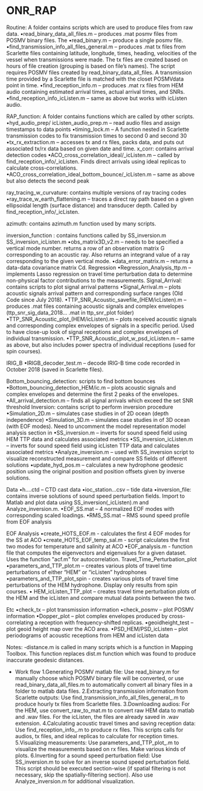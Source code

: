 # ONR_RAP

Routine: A folder contains scripts which are used to produce files from raw data.
•read_binary_data_all_files.m – produces .mat posmv files from POSMV binary files. The 
•read_binary.m – produce a single posmv file. 
•find_transmission_info_all_files_general.m – produces .mat tx files from Scarlette files containing latitude, longitude, times, heading, velocities of the vessel when transmissions were made. The tx files are created based on hours of file creation (grouping is based on file’s names). The script requires POSMV files created by read_binary_data_all_files. A transmission time provided by a Scarlette file is matched with the closet POSMVdata point in time. 
•find_reception_info.m – produces .mat rx files from HEM audio containing estimated arrival times, actual arrival times, and SNRs. 
•find_reception_info_icListen.m – same as above but works with icListen audio.
	
RAP_function: A folder contains functions which are called by other scripts.
•hyd_audio_prep/ icListen_audio_prep.m – read audio files and assign timestamps to data points
•timing_lock.m – A function nested in Scarlette transmission codes to fix transmission times to second 0 and second 30
•tx_rx_extraction.m – accesses tx and rx files, packs data, and puts out associated tx/rx data based on given date and time.
x_corr: contains arrival detection codes
•ACO_cross_correlation_ideal/_icListen.m – called by find_reception_info/_icListen. Finds direct arrivals using ideal replicas to calculate cross-correlations.
•ACO_cross_correlation_ideal_bottom_bounce/_icListen.m – same as above but also detects the second peak 

ray_tracing_w_curvature: contains multiple versions of ray tracing codes
•ray_trace_w_earth_flattening.m – traces a direct ray path based on a given ellipsoidal length (surface distance) and transducer depth. Called by find_reception_info/_icListen.

azimuth: contains azimuth.m function used by many scripts.

inversion_function : contains functions called by SS_inversion.m SS_inversion_icListen.m
•obs_matrix3D_v2.m – needs to be specified a vertical mode number. returns a row of an observation matrix G corresponding to an acoustic ray. Also returns an integrand value of a ray corresponding to the given vertical mode. 
•data_error_matrix.m – returns a data-data covariance matrix Cd. 
Regression
•Regression_Analysis_ttp.m – implements Lasso regression on travel time perturbation data to determine non-physical factor contributions to the measurements.
Signal_Arrival: contains scripts to plot signal arrival patterns
•Signal_Arrival.m – plots acoustic signals arrival pattern and corresponding surface ranges (Old Code since July 2018).
•TTP_SNR_Acoustic_savefile_(HEM/icListen).m – produces .mat files containing acoustic signals and complex envelopes (ttp_snr_sig_data_2018... .mat in ttp_snr_plot folder)
•TTP_SNR_Acoustic_plot_(HEM/icListen).m – plots received acoustic signals and corresponding complex envelopes of signals in a specific period. Used to have close-up look of signal receptions and complex envelopes of individual transmission.
•TTP_SNR_Acoustic_plot_w_psd_icListen.m – same as above, but also includes power spectra of individual receptions (used for spin courses).

IRIG_B
•IRIGB_decoder_test.m – decode IRIG-B time code recorded in October 2018 (saved in Scarlette files).




Bottom_bouncing_detection: scripts to find bottom bounces
•Bottom_bouncing_detection_HEM/ic.m – plots acoustic signals and complex envelopes and determine the first 2 peaks of the envelopes.
•All_arrival_detection.m – finds all signal arrivals which exceed the set SNR threshold
Inversion: contains script to perform inversion procedure
•Simulation_2D.m – simulates case studies in of 2D ocean (depth independence)
•Simulation_3D.m – simulates case studies in of 3D ocean (with EOF modes). Need to uncomment the model representation model analysis section in
•SS_inversion.m – inverts for sound speed field using HEM TTP data and calculates associated metrics
•SS_inversion_icListen.m – inverts for sound speed field using icListen TTP data and calculates associated metrics
•Analyze_inversion.m – used with SS_inversion script to visualize reconstructed measurement and compare SS fields of different solutions
•update_hyd_pos.m – calculates a new hydrophone geodesic position using the original position and position offsets given by inverse solutions.

Data
•h….ctd – CTD cast data
•ioc_station…csv – tide data
•inversion_file: contains inverse solutions of sound speed perturbation fields. Import to Matlab and plot data using SS_inversion(_icListen).m and Analyze_inversion.m.
•EOF_SS.mat – 4 normalized EOF modes with corresponding scaled loadings.
•RMS_SS.mat – RMS sound speed profile from EOF analysis



EOF Analysis
•create_HOTS_EOF.m - calculates the first 4 EOF modes for the SS at ACO
•create_HOTS_EOF_temp_sal.m - script calculates the first two modes for temperature and salinity at ACO
•EOF_analysis.m - function file that computes the eigenvectors and eigenvalues for a given dataset. Uses the function "acf.m" for autocorrelation.
Travel_Time_Perturbation_plot
•parameters_and_TTP_plot.m – creates various plots of travel time perturbations of either “HEM” or “icListen” hydrophones
•parameters_and_TTP_plot_spin - creates various plots of travel time perturbations of the HEM hydrophone. Display only results from spin courses.
•	HEM_icListen_TTP_plot – creates travel time perturbation plots of the HEM and the icListen and compare mutual data points between the two.

Etc
•check_tx – plot transmission information
•check_posmv – plot POSMV information
•Dopper_plot – plot complex envelopes produced by cross-correlating a reception with frequency-shifted replicas.
•geoidheight_test – plot geoid height map over the ACO area.
•PSD_HEM/PSD_icListen – plot periodograms of acoustic receptions from HEM and icListen data

Notes:
-distance.m is called in many scripts which is a function in Mapping Toolbox. This function replaces dist.m function which was found to produce inaccurate geodesic distances. 
- Work flow
1.Generating POSMV matlab file: Use read_binary.m for manually choose which POSMV binary file will be converted, or use read_binary_data_all_files.m to automatically convert all binary files in a folder to matlab data files.
2.Extracting transmission information from Scarlette outputs: Use find_transmission_info_all_files_general_.m to produce hourly tx files from Scarlette files. 
3.Downloading audios: For the HEM, use convert_raw_to_mat.m to convert raw HEM data to matlab and .wav files. For the icListen, the files are already saved in .wav extension.
4.Calculating acoustic travel times and saving reception data: Use find_reception_info_.m to produce rx files. This scripts calls for audios, tx files, and ideal replicas to calculate for reception times. 
5.Visualizing measurements: Use parameters_and_TTP_plot_.m to visualize the measurements based on rx files. Make various kinds of plots.
6.Inverting for a sound speed perturbation field: Use SS_inversion.m to solve for an inverse sound speed perturbation field. This script should be executed section-wise (if spatial filtering is not necessary, skip the spatially-filtering section). Also use Analyze_inversion.m for additional visualization.


